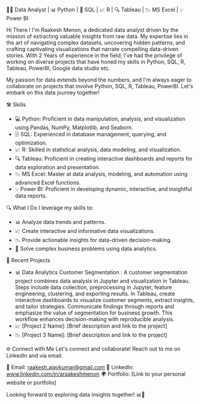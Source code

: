 👨‍💼 Data Analyst | 📊 Python | 🎯 SQL | 📈 R | 🔍 Tableau | 📉 MS Excel | 💡 Power BI


Hi There ! I'm Raakesh Menon, a dedicated data analyst driven by the mission of extracting valuable insights from raw data. 
My expertise lies in the art of navigating complex datasets, uncovering hidden patterns, and crafting captivating visualizations that narrate compelling data-driven stories. 
With 2 Years of experience in the field, I've had the privilege of working on diverse projects that have honed my skills in Python, SQL, R, Tableau, PowerBI, Google data studio etc.

My passion for data extends beyond the numbers, and I'm always eager to collaborate on projects that involve Python, SQL, R,  Tableau, PowerBI. Let's embark on this data journey together!

🛠️ Skills
- 💻 Python: Proficient in data manipulation, analysis, and visualization using Pandas, NumPy, Matplotlib, and Seaborn.
- 🗄️ SQL: Experienced in database management, querying, and optimization.
- 📈 R: Skilled in statistical analysis, data modeling, and visualization.
- 🔍 Tableau: Proficient in creating interactive dashboards and reports for data exploration and presentation.
- 📉 MS Excel: Master at data analysis, modeling, and automation using advanced Excel functions.
- 💡 Power BI: Proficient in developing dynamic, interactive, and insightful data reports.

🔍 What I Do
I leverage my skills to:

- 📊 Analyze data trends and patterns.
- 📈 Create interactive and informative data visualizations.
- 📉 Provide actionable insights for data-driven decision-making.
- 🧩 Solve complex business problems using data analytics.

📌 Recent Projects
- 📊 Data Analytics Customer Segmentation : A customer segmentation project combines data analysis in Jupyter and visualization in Tableau. Steps include data collection, preprocessing in Jupyter, feature engineering, clustering, and exporting results. In Tableau, create interactive dashboards to visualize customer segments, extract insights, and tailor strategies. Communicate findings through reports and emphasize the value of segmentation for business growth. This workflow enhances decision-making with reproducible analysis.
- 📈 [Project 2 Name]: [Brief description and link to the project]
- 📉 [Project 3 Name]: [Brief description and link to the project]

🌐 Connect with Me
Let's connect and collaborate! Reach out to me on LinkedIn and via email.

📧 Email: raakesh.ajaykumar@gmail.com
📱 LinkedIn: www.linkedin.com/in/araakeshmenon
🌍 Portfolio: [Link to your personal website or portfolio]

Looking forward to exploring data insights together! 📊🌟

